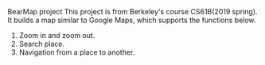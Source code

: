 <head>
BearMap project
</head>
<body>
This project is from Berkeley's course CS61B(2019 spring). It builds a map similar to Google Maps, which supports the functions below.
<ol>
<li>Zoom in and zoom out.</li>
<li>Search place.</li>
<li>Navigation from a place to another.</li>
</ol>
</body>
